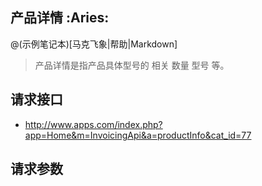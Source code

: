 
## 产品详情 :Aries: 

@(示例笔记本)[马克飞象|帮助|Markdown]
> 产品详情是指产品具体型号的 相关 数量 型号 等。

## 请求接口
 * http://www.apps.com/index.php?app=Home&m=InvoicingApi&a=productInfo&cat_id=77

## 请求参数
